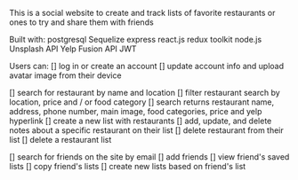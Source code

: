 This is a social website to create and track lists of favorite restaurants or ones to try and share them with friends

Built with:
postgresql
Sequelize
express
react.js
redux toolkit
node.js
Unsplash API
Yelp Fusion API
JWT


Users can:
[] log in or create an account
[] update account info and upload avatar image from their device

[] search for restaurant by name and location
[] filter restaurant search by location, price and / or food category
[] search returns restaurant name, address, phone number, main image, food categories, price and yelp hyperlink
[] create a new list with restaurants
[] add, update, and delete notes about a specific restaurant on their list
[] delete restaurant from their list
[] delete a restaurant list

[] search for friends on the site by email
[] add friends
[] view friend's saved lists
[] copy friend's lists
[] create new lists based on friend's list
